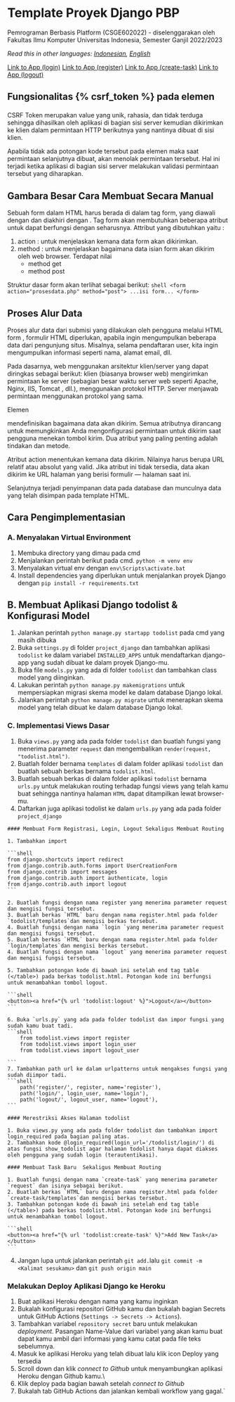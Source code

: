 # Template Proyek Django PBP

Pemrograman Berbasis Platform (CSGE602022) - diselenggarakan oleh Fakultas Ilmu Komputer Universitas Indonesia, Semester Ganjil 2022/2023

*Read this in other languages: [Indonesian](README.md), [English](README.en.md)*

[Link to App (login)](https://pbp-tugas4-ayu.herokuapp.com/todolist/login/)
[Link to App (register)](https://pbp-tugas4-ayu.herokuapp.com/todolist/login/)
[Link to App (create-task)](https://pbp-tugas4-ayu.herokuapp.com/todolist/register/create-task/)
[Link to App (logout)](https://pbp-tugas4-ayu.herokuapp.com/todolist/logout/)


## Fungsionalitas {% csrf_token %} pada elemen <form>
CSRF Token merupakan value yang unik, rahasia, dan tidak terduga sehingga dihasilkan oleh aplikasi di bagian sisi server kemudian dikirimkan ke klien dalam permintaan HTTP berikutnya yang nantinya dibuat di sisi klien.

Apabila tidak ada potongan kode tersebut pada elemen <form> maka saat permintaan selanjutnya dibuat, akan menolak permintaan tersebut. Hal ini terjadi ketika aplikasi di bagian sisi server melakukan validasi permintaan tersebut yang diharapkan.

## Gambara Besar Cara Membuat <form> Secara Manual

Sebuah form dalam HTML harus berada di dalam tag form, yang diawali dengan <form> dan diakhiri dengan </form>. Tag form akan membutuhkan beberapa atribut untuk dapat berfungsi dengan seharusnya. Attribut yang dibutuhkan yaitu :
1. action : untuk menjelaskan kemana data form akan dikirimkan.
2. method : untuk menjelaskan bagaimana data isian form akan dikirim oleh web browser. Terdapat nilai
    - method get 
    - method post

Struktur dasar form akan terlihat sebagai berikut:
    ```shell
    <form action="prosesdata.php" method="post">
    ...isi form...
    </form>
    ```

## Proses Alur Data
Proses alur data dari submisi yang dilakukan oleh pengguna melalui HTML form , formulir HTML diperlukan, apabila ingin mengumpulkan beberapa data dari pengunjung situs. Misalnya, selama pendaftaran user, kita ingin mengumpulkan informasi seperti nama, alamat email, dll.

Pada dasarnya, web menggunakan arsitektur klien/server yang dapat diringkas sebagai berikut: klien (biasanya browser web) mengirimkan permintaan ke server (sebagian besar waktu server web seperti Apache, Nginx, IIS, Tomcat , dll.), menggunakan protokol HTTP. Server menjawab permintaan menggunakan protokol yang sama. 

Elemen <form> mendefinisikan bagaimana data akan dikirim. Semua atributnya dirancang untuk memungkinkan Anda mengonfigurasi permintaan untuk dikirim saat pengguna menekan tombol kirim. Dua atribut yang paling penting adalah tindakan dan metode.

Atribut action menentukan kemana data dikirim. Nilainya harus berupa URL relatif atau absolut yang valid. Jika atribut ini tidak tersedia, data akan dikirim ke URL halaman yang berisi formulir — halaman saat ini.

Selanjutnya terjadi penyimpanan data pada database dan munculnya data yang telah disimpan pada template HTML.

## Cara Pengimplementasian
### A. Menyalakan Virtual Environment

1. Membuka directory yang dimau pada cmd 
2. Menjalankan perintah berikut pada cmd. `python -m venv env` 
3. Menyalakan virtual env dengan `env\Scripts\activate.bat`
4. Install dependencies yang diperlukan untuk menjalankan proyek Django dengan `pip install -r requirements.txt`

## B. Membuat Aplikasi Django todolist & Konfigurasi Model

   1. Jalankan perintah `python manage.py startapp todolist` pada cmd yang masih dibuka
   2. Buka `settings.py` di folder `project_django` dan tambahkan aplikasi `todolist` ke dalam variabel `INSTALLED_APPS` untuk mendaftarkan django-app yang sudah  dibuat ke dalam proyek Django-mu. 
   3. Buka file `models.py` yang ada di folder `todolist` dan tambahkan class model yang diinginkan.
   4. Lakukan perintah `python manage.py makemigrations` untuk mempersiapkan migrasi skema model ke dalam database Django lokal.
   5. Jalankan perintah `python manage.py migrate` untuk menerapkan skema model yang telah dibuat ke dalam database Django lokal.

### C. Implementasi Views Dasar

   1. Buka `views.py` yang ada pada folder `todolist` dan buatlah fungsi yang menerima parameter    `request` dan mengembalikan `render(request, "todolist.html")`. 
   2. Buatlah folder bernama `templates` di dalam folder aplikasi `todolist` dan buatlah sebuah berkas bernama `todolist.html`. 
   3. Buatlah sebuah berkas di dalam folder aplikasi `todolist` bernama `urls.py` untuk melakukan routing terhadap fungsi views yang telah kamu buat sehingga nantinya halaman `HTML` dapat ditampilkan lewat browser-mu.
   4. Daftarkan juga aplikasi todolist ke dalam `urls.py` yang ada pada folder `project_django`

    #### Membuat Form Registrasi, Login, Logout Sekaligus Membuat Routing

    1. Tambahkan import 

    ```shell
    from django.shortcuts import redirect
    from django.contrib.auth.forms import UserCreationForm
    from django.contrib import messages
    from django.contrib.auth import authenticate, login
    from django.contrib.auth import logout
    ``` 

    2. Buatlah fungsi dengan nama register yang menerima parameter request dan mengisi fungsi tersebut.
    3. Buatlah berkas `HTML` baru dengan nama register.html pada folder `todolist/templates`dan mengisi berkas tersebut.
    4. Buatlah fungsi dengan nama `login `yang menerima parameter request dan mengisi fungsi tersebut.
    5. Buatlah berkas `HTML` baru dengan nama register.html pada folder `login/templates`dan mengisi berkas tersebut.
    4. Buatlah fungsi dengan nama `logout` yang menerima parameter request dan mengisi fungsi tersebut.

    5. Tambahkan potongan kode di bawah ini setelah end tag table (</table>) pada berkas todolist.html. Potongan kode ini berfungsi untuk menambahkan tombol logout.

    ```shell
    <button><a href="{% url 'todolist:logout' %}">Logout</a></button>
    ```

    6. Buka `urls.py` yang ada pada folder todolist dan impor fungsi yang sudah kamu buat tadi.
    ```shell
        from todolist.views import register 
        from todolist.views import login_user 
        from todolist.views import logout_user

    ```
    7. Tambahkan path url ke dalam urlpatterns untuk mengakses fungsi yang sudah diimpor tadi.
    ```shell
        path('register/', register, name='register'), 
        path('login/', login_user, name='login'),
        path('logout/', logout_user, name='logout'),
    ```

    #### Merestriksi Akses Halaman todolist
    
    1. Buka views.py yang ada pada folder todolist dan tambahkan import login_required pada bagian paling atas.
    2. Tambahkan kode @login_required(login_url='/todolist/login/') di atas fungsi show_todolist agar halaman todolist hanya dapat diakses oleh pengguna yang sudah login (terautentikasi).

    #### Membuat Task Baru  Sekaligus Membuat Routing
    
    1. Buatlah fungsi dengan nama `create-task` yang menerima parameter `request` dan isinya sebagai berikut.
    2. Buatlah berkas `HTML` baru dengan nama register.html pada folder `create-task/templates`dan mengisi berkas tersebut.
    3. Tambahkan potongan kode di bawah ini setelah end tag table (</table>) pada berkas todolist.html. Potongan kode ini berfungsi untuk menambahkan tombol logout.

    ```shell
    <button><a href="{% url 'todolist:create-task' %}">Add New Task</a></button>
    ```
   4. Jangan lupa untuk jalankan perintah `git add.`lalu `git commit -m <Kalimat sesukamu>` dan `git push origin main` 

### Melakukan Deploy Aplikasi Django ke Heroku

   1. Buat aplikasi Heroku dengan nama yang kamu inginkan
   2. Bukalah konfigurasi repositori GitHub kamu dan bukalah bagian Secrets untuk GitHub Actions (`Settings -> Secrets -> Actions`).
   3. Tambahkan variabel `repository secret` baru untuk melakukan *deployment*. Pasangan Name-Value dari variabel yang akan kamu buat dapat kamu ambil dari informasi yang kamu catat pada file teks sebelumnya. 
   4. Masuk ke aplikasi Heroku yang telah dibuat lalu klik icon Deploy yang tersedia
   5. Scroll down dan klik *connect to Github* untuk menyambungkan aplikasi Heroku dengan Github kamu.\
   6. Klik deploy pada bagian bawah setelah *connect to Github*
   7. Bukalah tab GitHub Actions dan jalankan kembali workflow yang gagal.`


[Heroku]: https://www.heroku.com/
[Visual Studio Code]: https://code.visualstudio.com/
[PyCharm]: https://www.jetbrains.com/pycharm/